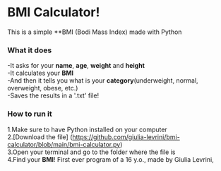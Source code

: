 
# BMI Calculator!
This is a simple **BMI (Bodi Mass Index) made with Python
### What it does
-It asks for your **name**, **age**, **weight** and **height**  
-It calculates your **BMI**  
-And then it tells you what is your **category**(underweight, normal, overweight, obese, etc.)  
-Saves the results in a '.txt' file! 
### How to run it
1.Make sure to have Python installed on your computer  
2.[Download the file] (https://github.com/giulia-levrini/bmi-calculator/blob/main/bmi-calculator.py)  
3.Open your terminal and go to the folder where the file is  
4.Find your **BMI**!
First ever program of a 16 y.o., made by Giulia Levrini,

